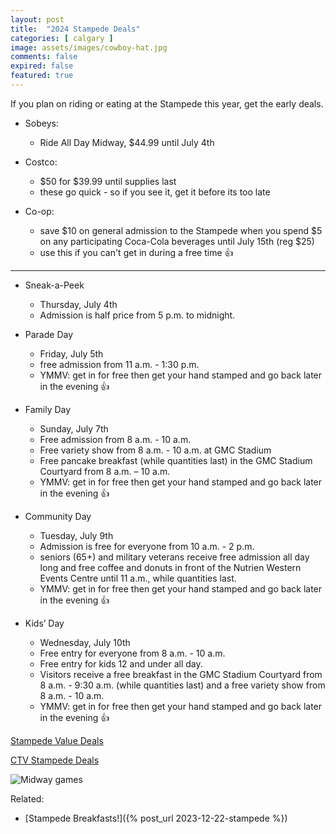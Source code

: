 ```yaml
---
layout: post
title:  "2024 Stampede Deals"
categories: [ calgary ]
image: assets/images/cowboy-hat.jpg
comments: false
expired: false
featured: true
---
```


If you plan on riding or eating at the Stampede this year, get the early deals.

- Sobeys:
    - Ride All Day Midway, $44.99 until July 4th

- Costco:
    - $50 for $39.99 until supplies last
    - these go quick - so if you see it, get it before its too late

- Co-op:
    - save $10 on general admission to the Stampede when you spend $5 on any participating Coca-Cola beverages until July 15th  (reg $25)
    - use this if you can't get in during a free time &#128077;

------------------------------------------

- Sneak-a-Peek
    - Thursday, July 4th
    - Admission is half price from 5 p.m. to midnight.

- Parade Day
    - Friday, July 5th
    - free admission from 11 a.m. - 1:30 p.m.
    - YMMV: get in for free then get your hand stamped and go back later in the evening &#128077;

- Family Day
    - Sunday, July 7th
    - Free admission from 8 a.m. - 10 a.m.
    - Free variety show from 8 a.m. - 10 a.m. at GMC Stadium 
    - Free pancake breakfast (while quantities last) in the GMC Stadium Courtyard from 8 a.m. – 10 a.m.
    - YMMV: get in for free then get your hand stamped and go back later in the evening &#128077;

- Community Day
    - Tuesday, July 9th
    - Admission is free for everyone from 10 a.m. - 2 p.m.
    - seniors (65+) and military veterans receive free admission all day long and free coffee and donuts in front of the Nutrien Western Events Centre until 11 a.m., while quantities last.
    - YMMV: get in for free then get your hand stamped and go back later in the evening &#128077;

- Kids’ Day
    - Wednesday, July 10th
    - Free entry for everyone from 8 a.m. - 10 a.m.
    - Free entry for kids 12 and under all day. 
    - Visitors receive a free breakfast in the GMC Stadium Courtyard from 8 a.m. - 9:30 a.m. (while quantities last) and a free variety show from 8 a.m. - 10 a.m.
    - YMMV: get in for free then get your hand stamped and go back later in the evening &#128077;

[Stampede Value Deals](https://www.calgarystampede.com/stampede/value-deals)

[CTV Stampede Deals](https://calgary.ctvnews.ca/deals-and-discounts-to-save-you-money-at-the-2024-calgary-stampede-1.6922649)

![Midway games](https://images.ctfassets.net/gk8hs8lmghf8/MXRVdciPqQUuLtVgkblel/910d2da1ac5df8b3e00c05a16da45526/deals.jpg)


Related:
- [Stampede Breakfasts!]({% post_url 2023-12-22-stampede %})